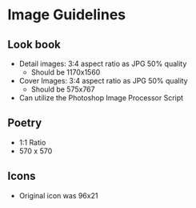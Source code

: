 # Image Guidelines

## Look book
* Detail images: 3:4 aspect ratio as JPG 50% quality
  * Should be 1170x1560
* Cover Images: 3:4 aspect ratio as JPG 50% quality
  * Should be 575x767
* Can utilize the Photoshop Image Processor Script

## Poetry
* 1:1 Ratio
* 570 x 570

## Icons
* Original icon was 96x21
